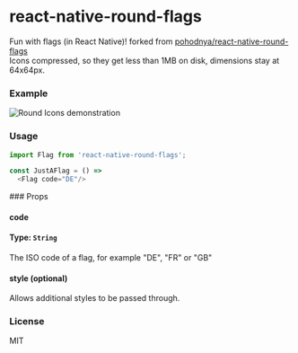 # react-native-round-flags
 Fun with flags (in React Native)! forked from [pohodnya/react-native-round-flags](https://github.com/pohodnya/react-native-round-flags)   
 Icons compressed, so they get less than 1MB on disk, dimensions stay at 64x64px.

### Example
![Round Icons demonstration](example.png)

### Usage
```javascript
import Flag from 'react-native-round-flags';

const JustAFlag = () =>
  <Flag code="DE"/>
```

### Props  
#### code  
#### Type: `String`  
The ISO code of a flag, for example "DE", "FR" or "GB"

#### style (optional)  
Allows additional styles to be passed through.

### License
MIT
